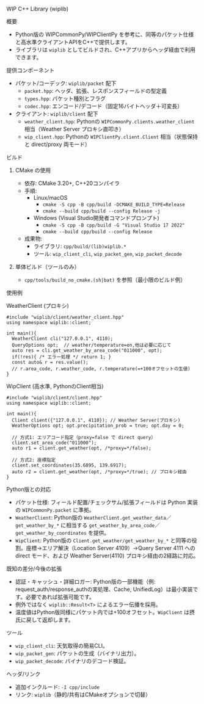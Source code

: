 WIP C++ Library (wiplib)

概要
- Python版の WIPCommonPy/WIPClientPy を参考に、同等のパケット仕様と高水準クライアントAPIをC++で提供します。
- ライブラリは `wiplib` としてビルドされ、C++アプリからヘッダ経由で利用できます。

提供コンポーネント
- パケット/コーデック: `wiplib/packet` 配下
  - `packet.hpp`: ヘッダ、拡張、レスポンスフィールドの型定義
  - `types.hpp`: パケット種別とフラグ
  - `codec.hpp`: エンコード/デコード（固定16バイトヘッダ＋可変長）
- クライアント: `wiplib/client` 配下
  - `weather_client.hpp`: Pythonの `WIPCommonPy.clients.weather_client` 相当（Weather Server プロキシ直叩き）
  - `wip_client.hpp`: Pythonの `WIPClientPy.client.Client` 相当（状態保持と direct/proxy 両モード）

ビルド
1) CMake の使用
   - 依存: CMake 3.20+, C++20コンパイラ
   - 手順:
     - Linux/macOS
       - `cmake -S cpp -B cpp/build -DCMAKE_BUILD_TYPE=Release`
       - `cmake --build cpp/build --config Release -j`  
     - Windows (Visual Studio開発者コマンドプロンプト)
       - `cmake -S cpp -B cpp/build -G "Visual Studio 17 2022"`
       - `cmake --build cpp/build --config Release`
   - 成果物:
     - ライブラリ: `cpp/build/(lib)wiplib.*`
     - ツール: `wip_client_cli`, `wip_packet_gen`, `wip_packet_decode`

2) 単体ビルド（ツールのみ）
   - `cpp/tools/build_no_cmake.(sh|bat)` を参照（最小限のビルド例）

使用例

WeatherClient (プロキシ)
```
#include "wiplib/client/weather_client.hpp"
using namespace wiplib::client;

int main(){
  WeatherClient cli("127.0.0.1", 4110);
  QueryOptions opt;  // weather/temperature=on,他は必要に応じて
  auto res = cli.get_weather_by_area_code("011000", opt);
  if(!res){ /* エラー処理 */ return 1; }
  const auto& r = res.value();
  // r.area_code, r.weather_code, r.temperature(=+100オフセットの生値)
}
```

WipClient (高水準, PythonのClient相当)
```
#include "wiplib/client/client.hpp"
using namespace wiplib::client;

int main(){
  Client client({"127.0.0.1", 4110}); // Weather Server(プロキシ)
  WeatherOptions opt; opt.precipitation_prob = true; opt.day = 0;

  // 方式1: エリアコード指定（proxy=false で direct query）
  client.set_area_code("011000");
  auto r1 = client.get_weather(opt, /*proxy=*/false);

  // 方式2: 座標指定
  client.set_coordinates(35.6895, 139.6917);
  auto r2 = client.get_weather(opt, /*proxy=*/true); // プロキシ経由
}
```

Python版との対応
- パケット仕様: フィールド配置/チェックサム/拡張フィールドは Python 実装の `WIPCommonPy.packet` に準拠。
- `WeatherClient`: Python版の `WeatherClient.get_weather_data`／`get_weather_by_*` に相当する `get_weather_by_area_code`／`get_weather_by_coordinates` を提供。
- `WipClient`: Python版の `Client.get_weather/get_weather_by_*` と同等の役割。座標→エリア解決（Location Server 4109）→Query Server 4111 への direct モード、および Weather Server(4110) プロキシ経由の2経路に対応。

既知の差分/今後の拡張
- 認証・キャッシュ・詳細ロガー: Python版の一部機能（例: request_auth/response_authの実処理、Cache, UnifiedLog）は最小実装です。必要であれば拡張可能です。
- 例外ではなく `wiplib::Result<T>` によるエラー伝播を採用。
- 温度値はPython版同様にパケット内では+100オフセット。`WipClient` は摂氏に戻して返却します。

ツール
- `wip_client_cli`: 天気取得の簡易CLI。
- `wip_packet_gen`: パケットの生成（バイナリ出力）。
- `wip_packet_decode`: バイナリのデコード検証。

ヘッダ/リンク
- 追加インクルード: `-I cpp/include`
- リンク: `wiplib`（静的/共有はCMakeオプションで切替）
